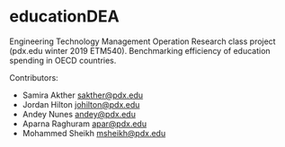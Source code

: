 # educationDEA
Engineering Technology Management Operation Research class project (pdx.edu winter 2019 ETM540). Benchmarking efficiency of education spending in OECD countries.

Contributors: 
- Samira Akther     sakther@pdx.edu
- Jordan Hilton     johilton@pdx.edu
- Andey Nunes       andey@pdx.edu
- Aparna Raghuram   apar@pdx.edu
- Mohammed Sheikh   msheikh@pdx.edu
